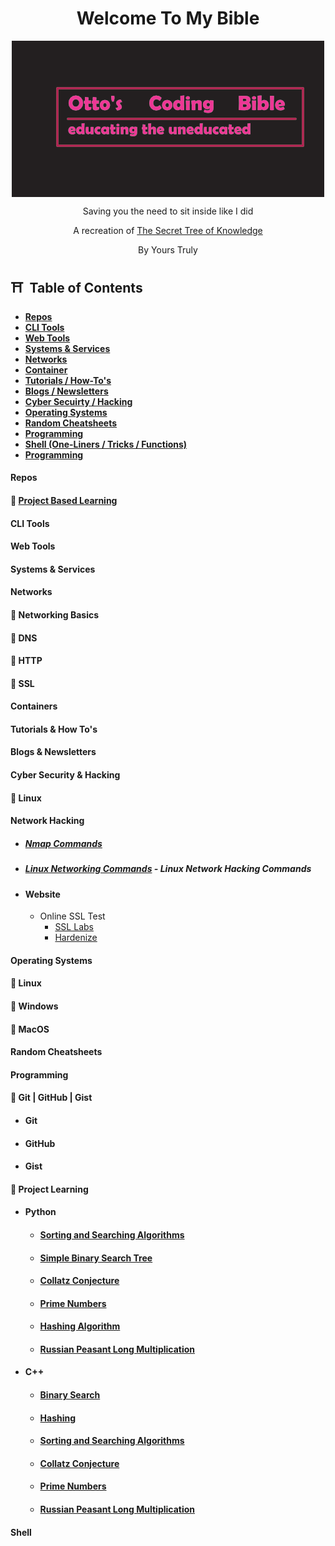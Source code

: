 <p align="center">
    <h1 align = "center">Welcome To My Bible</h1>
</p>
<div align = "center">
    <img align = "center" src="assets/Untitled.png" />
    <p align = "center">Saving you the need to sit inside like I did</p>
</div>
<p align="center">A recreation of <a href="https://github.com/trimstray/the-book-of-secret-knowledge">The Secret Tree of Knowledge</a></p>
<p align = "center">By Yours Truly</p>

## ⛩️ &nbsp;Table of Contents

- **[Repos](#repos)**
- **[CLI Tools](#cli-tools)**
- **[Web Tools](#web-tools)**
- **[Systems & Services](#systems--services)**
- **[Networks](#networks)**
- **[Container](#containers)**
- **[Tutorials / How-To's](#tutorials--how-tos)**
- **[Blogs / Newsletters](#blogs--newsletters)**
- **[Cyber Secuirty / Hacking](#cyber-security--hacking)**
- **[Operating Systems](#operating-systems)**
- **[Random Cheatsheets](#random-cheatsheets)**
- **[Programming](#programming)**
- **[Shell (One-Liners / Tricks / Functions)](#shell)**
- **[Programming](#programming)**

#### Repos

#### 🏯 [Project Based Learning](https://github.com/Filip-Nachov/project-based-learning)

#### CLI Tools

#### Web Tools

#### Systems & Services

#### Networks

#### 🏯 Networking Basics

#### 🏯 DNS

#### 🏯 HTTP

#### 🏯 SSL

#### Containers

#### Tutorials & How To's

#### Blogs & Newsletters

#### Cyber Security & Hacking

#### 🏯 Linux

#### Network Hacking

- ##### [Nmap Commands](https://github.com/ottojonas/ottos-bible/blob/main/cyber-security-and-hacking/nmap-commands.md)

- ##### [Linux Networking Commands](https://github.com/ottojonas/ottos-bible/blob/main/cyber-security-and-hacking/linux/network-hacking/basic-network-hacking-cheatsheet.md) - Linux Network Hacking Commands
- #### Website
  - Online SSL Test
    - [SSL Labs](ssllabs.com)
    - [Hardenize](hardenize.com)

#### Operating Systems

#### 🏯 Linux

#### 🏯 Windows

#### 🏯 MacOS

#### Random Cheatsheets

#### Programming

#### 🏯 Git | GitHub | Gist

- #### Git
- #### GitHub
- #### Gist

#### 🏯 Project Learning

- #### Python

  - #### [Sorting and Searching Algorithms](project-learning/python/algorithms/sorting-and-searching-algorithms.py)
  - #### [Simple Binary Search Tree](project-learning/python/algorithms/simple-binary-search-tree.py)
  - #### [Collatz Conjecture](project-learning/python/maths/collatz-conjecture.py)
  - #### [Prime Numbers](project-learning/python/maths/prime-numbers.py)
  - #### [Hashing Algorithm](project-learning/python/algorithms/hashing.py)
  - #### [Russian Peasant Long Multiplication](project-learning/python/maths/russian-peasant-long-multiplication.py)

- #### C++
  - #### [Binary Search](project-learning/c++/algorithms/Binary_Search.cpp)
  - #### [Hashing](project-learning/c++/algorithms/hashing.cpp)
  - #### [Sorting and Searching Algorithms](project-learning/c++/algorithms/sorting_and_searching_algos.cpp)
  - #### [Collatz Conjecture](project-learning/c++/maths/collatz_conjecture.cpp)
  - #### [Prime Numbers](project-learning/c++/maths/prime_numbers.cpp)
  - #### [Russian Peasant Long Multiplication](project-learning/c++/maths/russian_peasant_long_multiplication.cpp)

#### Shell
